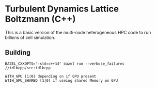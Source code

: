 # Turbulent Dynamics Lattice Boltzmann (C++)

This is a basic version of the multi-node heterogeneous HPC code to run billions of cell simulation.




## Building
```
BAZEL_CXXOPTS="-std=c++14" bazel run --verbose_failures //tdlbcpp/src:tdlbcpp
```


```
WITH_GPU [1|0] depending on if GPU present
WTIH_GPU_SHARED [1|0] if useing shared Memory on GPU
```



